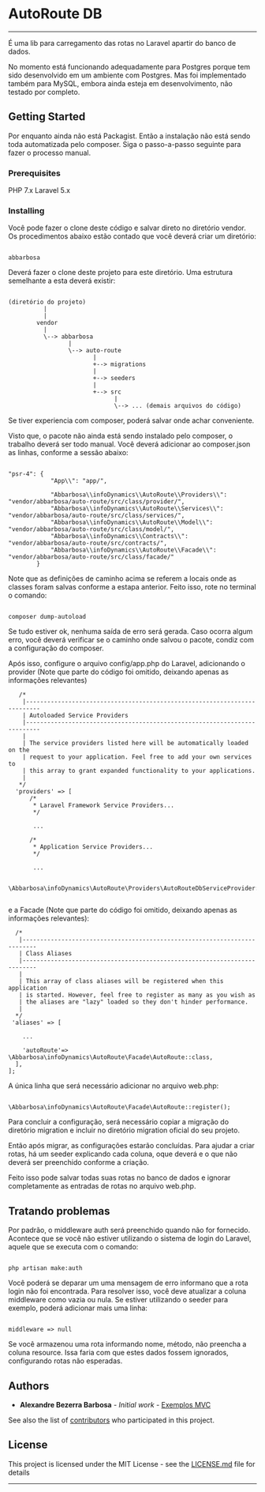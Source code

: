 # AutoRoute DB
------------------------------------------------------------------------------

É uma lib para carregamento das rotas no Laravel apartir do banco de dados.

No momento está funcionando adequadamente para Postgres porque tem sido desenvolvido em um ambiente com Postgres. 
Mas foi implementado também para MySQL, embora ainda esteja em desenvolvimento, não testado por completo.

## Getting Started

Por enquanto ainda não está Packagist. Então a instalação não está sendo toda automatizada pelo composer.
Siga o passo-a-passo seguinte para fazer o processo manual.

### Prerequisites

PHP 7.x
Laravel 5.x

### Installing


Você pode fazer o clone deste código e salvar direto no diretório vendor. Os procedimentos abaixo estão contado que você deverá criar um diretório:

```

abbarbosa

```

Deverá fazer o clone deste projeto para este diretório. Uma estrutura semelhante a esta deverá existir:

```

(diretório do projeto)
          |
          |
        vendor
          |
          \--> abbarbosa
                 |
                 \--> auto-route
                        |
                        +--> migrations
                        |
                        +--> seeders
                        |
                        +--> src
                              |
                              \--> ... (demais arquivos do código)

```

Se tiver experiencia com composer, poderá salvar onde achar conveniente.

Visto que, o pacote não ainda está sendo instalado pelo composer, o trabalho deverá ser todo manual.
Você deverá adicionar ao composer.json as linhas, conforme a sessão abaixo:

```

"psr-4": {
            "App\\": "app/",

            "Abbarbosa\\infoDynamics\\AutoRoute\\Providers\\": "vendor/abbarbosa/auto-route/src/class/provider/",
            "Abbarbosa\\infoDynamics\\AutoRoute\\Services\\": "vendor/abbarbosa/auto-route/src/class/services/",
            "Abbarbosa\\infoDynamics\\AutoRoute\\Model\\": "vendor/abbarbosa/auto-route/src/class/model/",
            "Abbarbosa\\infoDynamics\\Contracts\\": "vendor/abbarbosa/auto-route/src/contracts/",
            "Abbarbosa\\infoDynamics\\AutoRoute\\Facade\\": "vendor/abbarbosa/auto-route/src/class/facade/"
        }
```

Note que as definições de caminho acima se referem a locais onde as classes foram salvas conforme a estapa anterior.
Feito isso, rote no terminal o comando:


```

composer dump-autoload

```

Se tudo estiver ok, nenhuma saída de erro será gerada. Caso ocorra algum erro, você deverá verificar se o caminho onde salvou o pacote, condiz com a configuração do composer.

Após isso, configure o arquivo config/app.php do Laravel, adicionando o provider (Note que parte do código foi omitido, deixando apenas as informações relevantes) 

```
   /*
    |--------------------------------------------------------------------------
    | Autoloaded Service Providers
    |--------------------------------------------------------------------------
    |
    | The service providers listed here will be automatically loaded on the
    | request to your application. Feel free to add your own services to
    | this array to grant expanded functionality to your applications.
    |
   */
  'providers' => [
      /*
       * Laravel Framework Service Providers...
       */
       
       ...

      /*
       * Application Service Providers...
       */

       ...

       \Abbarbosa\infoDynamics\AutoRoute\Providers\AutoRouteDbServiceProvider::class,


```

e a Facade (Note que parte do código foi omitido, deixando apenas as informações relevantes):

```
  /*
   |--------------------------------------------------------------------------
   | Class Aliases
   |--------------------------------------------------------------------------
   |
   | This array of class aliases will be registered when this application
   | is started. However, feel free to register as many as you wish as
   | the aliases are "lazy" loaded so they don't hinder performance.
   |
  */
 'aliases' => [

    ...

    'autoRoute'=> \Abbarbosa\infoDynamics\AutoRoute\Facade\AutoRoute::class,
  ],
];

```


A única linha que será necessário adicionar no arquivo web.php:

```

\Abbarbosa\infoDynamics\AutoRoute\Facade\AutoRoute::register();

```

Para concluir a configuração, será necessário copiar a migração do diretório migration e incluir no diretório migration oficial do seu projeto.

Então após migrar, as configurações estarão concluídas.
Para ajudar a criar rotas, há um seeder explicando cada coluna, oque deverá e o que não deverá ser preenchido conforme a criação.

Feito isso pode salvar todas suas rotas no banco de dados e ignorar completamente as entradas de rotas no arquivo web.php.

## Tratando problemas

Por padrão, o middleware auth será preenchido quando não for fornecido. Acontece que se você não estiver utilizando o sistema de login do Laravel, aquele que se executa com o comando:

```

php artisan make:auth

```

Você poderá se deparar um uma mensagem de erro informano que a rota login não foi encontrada. Para resolver isso, você deve atualizar a coluna middleware como vazia ou nula. Se estiver utilizando o seeder para exemplo, poderá adicionar mais uma linha:

```

middleware => null

```

Se você armazenou uma rota informando nome, método, não preencha a coluna resource. Issa faria com que estes dados fossem ignorados, configurando rotas não esperadas.

## Authors

* **Alexandre Bezerra Barbosa** - *Initial work* - [Exemplos MVC](https://github.com/alxbbarbosa)

See also the list of [contributors](https://github.com/alxbbarbosa/auto-route-db/contributors) who participated in this project.

## License

This project is licensed under the MIT License - see the [LICENSE.md](LICENSE.md) file for details

------------------------------------------------------------------------------
